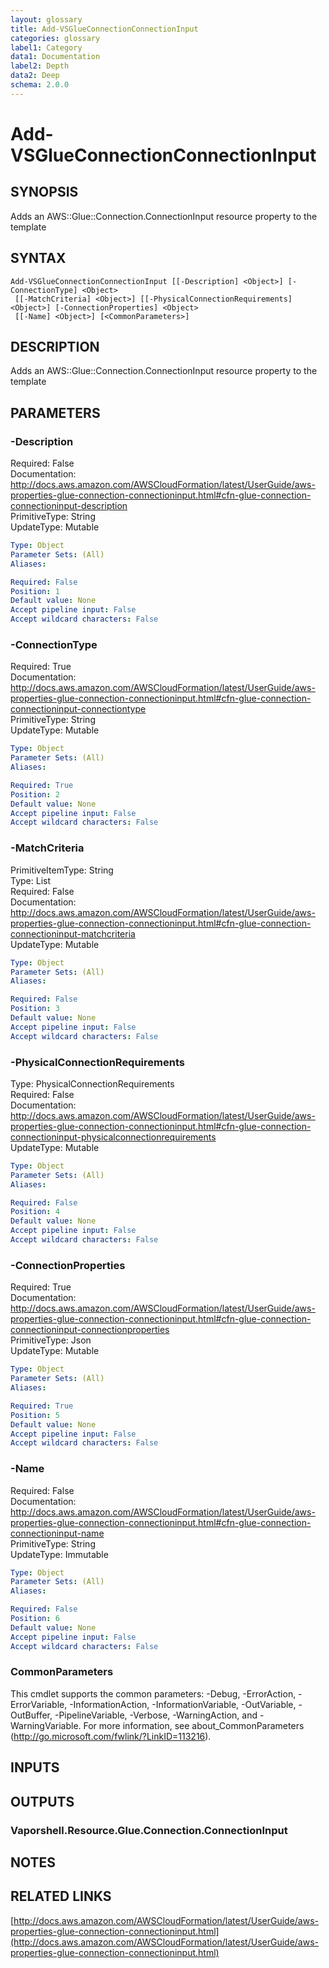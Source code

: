 ```yaml
---
layout: glossary
title: Add-VSGlueConnectionConnectionInput
categories: glossary
label1: Category
data1: Documentation
label2: Depth
data2: Deep
schema: 2.0.0
---
```


# Add-VSGlueConnectionConnectionInput

## SYNOPSIS
Adds an AWS::Glue::Connection.ConnectionInput resource property to the template

## SYNTAX

```
Add-VSGlueConnectionConnectionInput [[-Description] <Object>] [-ConnectionType] <Object>
 [[-MatchCriteria] <Object>] [[-PhysicalConnectionRequirements] <Object>] [-ConnectionProperties] <Object>
 [[-Name] <Object>] [<CommonParameters>]
```

## DESCRIPTION
Adds an AWS::Glue::Connection.ConnectionInput resource property to the template

## PARAMETERS

### -Description
Required: False    
Documentation: http://docs.aws.amazon.com/AWSCloudFormation/latest/UserGuide/aws-properties-glue-connection-connectioninput.html#cfn-glue-connection-connectioninput-description    
PrimitiveType: String    
UpdateType: Mutable

```yaml
Type: Object
Parameter Sets: (All)
Aliases:

Required: False
Position: 1
Default value: None
Accept pipeline input: False
Accept wildcard characters: False
```

### -ConnectionType
Required: True    
Documentation: http://docs.aws.amazon.com/AWSCloudFormation/latest/UserGuide/aws-properties-glue-connection-connectioninput.html#cfn-glue-connection-connectioninput-connectiontype    
PrimitiveType: String    
UpdateType: Mutable

```yaml
Type: Object
Parameter Sets: (All)
Aliases:

Required: True
Position: 2
Default value: None
Accept pipeline input: False
Accept wildcard characters: False
```

### -MatchCriteria
PrimitiveItemType: String    
Type: List    
Required: False    
Documentation: http://docs.aws.amazon.com/AWSCloudFormation/latest/UserGuide/aws-properties-glue-connection-connectioninput.html#cfn-glue-connection-connectioninput-matchcriteria    
UpdateType: Mutable

```yaml
Type: Object
Parameter Sets: (All)
Aliases:

Required: False
Position: 3
Default value: None
Accept pipeline input: False
Accept wildcard characters: False
```

### -PhysicalConnectionRequirements
Type: PhysicalConnectionRequirements    
Required: False    
Documentation: http://docs.aws.amazon.com/AWSCloudFormation/latest/UserGuide/aws-properties-glue-connection-connectioninput.html#cfn-glue-connection-connectioninput-physicalconnectionrequirements    
UpdateType: Mutable

```yaml
Type: Object
Parameter Sets: (All)
Aliases:

Required: False
Position: 4
Default value: None
Accept pipeline input: False
Accept wildcard characters: False
```

### -ConnectionProperties
Required: True    
Documentation: http://docs.aws.amazon.com/AWSCloudFormation/latest/UserGuide/aws-properties-glue-connection-connectioninput.html#cfn-glue-connection-connectioninput-connectionproperties    
PrimitiveType: Json    
UpdateType: Mutable

```yaml
Type: Object
Parameter Sets: (All)
Aliases:

Required: True
Position: 5
Default value: None
Accept pipeline input: False
Accept wildcard characters: False
```

### -Name
Required: False    
Documentation: http://docs.aws.amazon.com/AWSCloudFormation/latest/UserGuide/aws-properties-glue-connection-connectioninput.html#cfn-glue-connection-connectioninput-name    
PrimitiveType: String    
UpdateType: Immutable

```yaml
Type: Object
Parameter Sets: (All)
Aliases:

Required: False
Position: 6
Default value: None
Accept pipeline input: False
Accept wildcard characters: False
```

### CommonParameters
This cmdlet supports the common parameters: -Debug, -ErrorAction, -ErrorVariable, -InformationAction, -InformationVariable, -OutVariable, -OutBuffer, -PipelineVariable, -Verbose, -WarningAction, and -WarningVariable.
For more information, see about_CommonParameters (http://go.microsoft.com/fwlink/?LinkID=113216).

## INPUTS

## OUTPUTS

### Vaporshell.Resource.Glue.Connection.ConnectionInput

## NOTES

## RELATED LINKS

[http://docs.aws.amazon.com/AWSCloudFormation/latest/UserGuide/aws-properties-glue-connection-connectioninput.html](http://docs.aws.amazon.com/AWSCloudFormation/latest/UserGuide/aws-properties-glue-connection-connectioninput.html)

